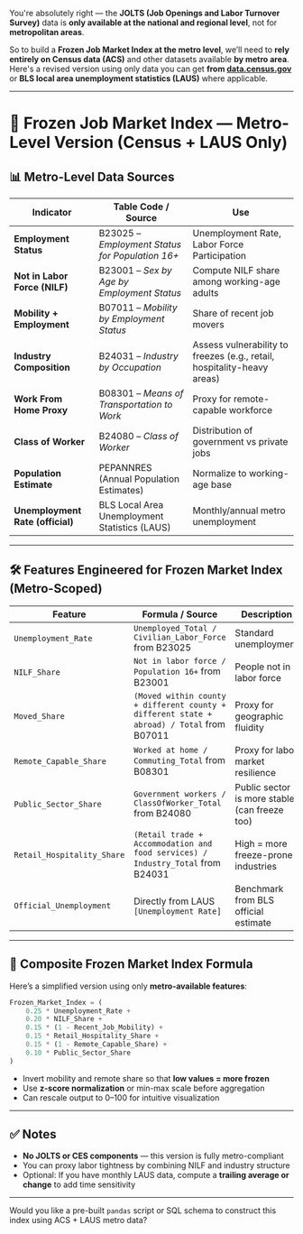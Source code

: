 You're absolutely right — the **JOLTS (Job Openings and Labor Turnover Survey)** data is **only available at the national and regional level**, not for **metropolitan areas**.

So to build a **Frozen Job Market Index at the metro level**, we’ll need to **rely entirely on Census data (ACS)** and other datasets available **by metro area**. Here's a revised version using only data you can get **from [data.census.gov](https://data.census.gov)** or **BLS local area unemployment statistics (LAUS)** where applicable.

---

# 🧊 Frozen Job Market Index — Metro-Level Version (Census + LAUS Only)

## 📊 Metro-Level Data Sources

| **Indicator**                    | **Table Code / Source**                         | **Use**                                                                 |
| -------------------------------- | ----------------------------------------------- | ----------------------------------------------------------------------- |
| **Employment Status**            | B23025 – *Employment Status for Population 16+* | Unemployment Rate, Labor Force Participation                            |
| **Not in Labor Force (NILF)**    | B23001 – *Sex by Age by Employment Status*      | Compute NILF share among working-age adults                             |
| **Mobility + Employment**        | B07011 – *Mobility by Employment Status*        | Share of recent job movers                                              |
| **Industry Composition**         | B24031 – *Industry by Occupation*               | Assess vulnerability to freezes (e.g., retail, hospitality-heavy areas) |
| **Work From Home Proxy**         | B08301 – *Means of Transportation to Work*      | Proxy for remote-capable workforce                                      |
| **Class of Worker**              | B24080 – *Class of Worker*                      | Distribution of government vs private jobs                              |
| **Population Estimate**          | PEPANNRES (Annual Population Estimates)         | Normalize to working-age base                                           |
| **Unemployment Rate (official)** | BLS Local Area Unemployment Statistics (LAUS)   | Monthly/annual metro unemployment                                       |

---

## 🛠️ Features Engineered for Frozen Market Index (Metro-Scoped)

| **Feature**                | **Formula / Source**                                                                      | **Description**                               |
| -------------------------- | ----------------------------------------------------------------------------------------- | --------------------------------------------- |
| `Unemployment_Rate`        | `Unemployed_Total / Civilian_Labor_Force` from B23025                                     | Standard unemployment                         |
| `NILF_Share`               | `Not in labor force / Population 16+` from B23001                                         | People not in labor force                     |
| `Moved_Share`              | `(Moved within county + different county + different state + abroad) / Total` from B07011 | Proxy for geographic fluidity                 |
| `Remote_Capable_Share`     | `Worked at home / Commuting_Total` from B08301                                            | Proxy for labor market resilience             |
| `Public_Sector_Share`      | `Government workers / ClassOfWorker_Total` from B24080                                    | Public sector is more stable (can freeze too) |
| `Retail_Hospitality_Share` | `(Retail trade + Accommodation and food services) / Industry_Total` from B24031           | High = more freeze-prone industries           |
| `Official_Unemployment`    | Directly from LAUS `[Unemployment Rate]`                                                  | Benchmark from BLS official estimate          |

---

## 🧮 Composite Frozen Market Index Formula

Here’s a simplified version using only **metro-available features**:

```python
Frozen_Market_Index = (
    0.25 * Unemployment_Rate +
    0.20 * NILF_Share +
    0.15 * (1 - Recent_Job_Mobility) +
    0.15 * Retail_Hospitality_Share +
    0.15 * (1 - Remote_Capable_Share) +
    0.10 * Public_Sector_Share
)
```

* Invert mobility and remote share so that **low values = more frozen**
* Use **z-score normalization** or min-max scale before aggregation
* Can rescale output to 0–100 for intuitive visualization

---

## ✅ Notes

* **No JOLTS or CES components** — this version is fully metro-compliant
* You can proxy labor tightness by combining NILF and industry structure
* Optional: If you have monthly LAUS data, compute a **trailing average or change** to add time sensitivity

---

Would you like a pre-built `pandas` script or SQL schema to construct this index using ACS + LAUS metro data?

